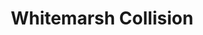 ---
title: "Whitemarsh Collision"
url: /plymouth-meeting/whitemarsh-collision/
shop: Autowerkstatt
---